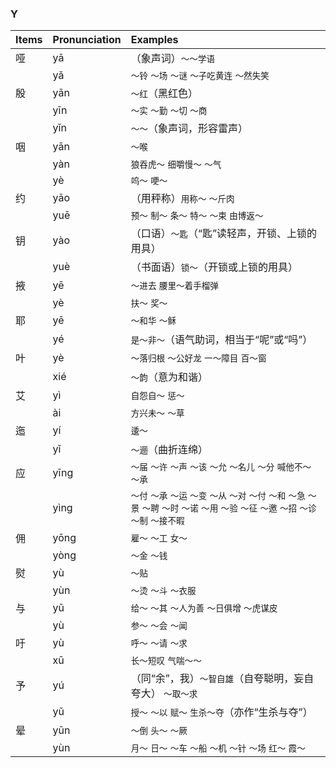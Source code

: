 ### Y

| Items | Pronunciation | Examples |
| :---------------- | :---------- | :---------- |
| 哑 | yā | （象声词）`～～学语` |
|    | yǎ | `～铃` `～场` `～谜` `～子吃黄连` `～然失笑` |
| 殷 | yān | `～红`（黑红色） |
|    | yīn | `～实` `～勤` `～切` `～商` |
|    | yǐn | `～～`（象声词，形容雷声） |
| 咽 | yān | `～喉` |
|    | yàn | `狼吞虎～` `细嚼慢～` `～气` |
|    | yè | `呜～` `哽～` |
| 约 | yāo | （用秤称）`用称～` `～斤肉` |
|    | yuē | `预～` `制～` `条～` `特～` `～束` `由博返～` |
| 钥 | yào | （口语）`～匙`（“匙”读轻声，开锁、上锁的用具） |
|    | yuè | （书面语）`锁～`（开锁或上锁的用具） |
| 掖 | yē | `～进去` `腰里～着手榴弹` |
|    | yè | `扶～` `奖～` |
| 耶 | yē | `～和华` `～稣` |
|    | yé | `是～非～`（语气助词，相当于“呢”或“吗”） |
| 叶 | yè | `～落归根` `～公好龙` `一～障目` `百～窗` |
|    | xié | `～韵`（意为和谐） |
| 艾 | yì | `自怨自～` `惩～` |
|    | ài  | `方兴未～` `～草 `|
| 迤 | yí | `逶～` |
|    | yǐ | `～逦`（曲折连绵） |
| 应 | yīng  | `～届` `～许` `～声` `～该` `～允` `～名儿` `～分` `喊他不～` `～承` |
|    | yìng  | `～付` `～承` `～运` `～变` `～从` `～对` `～付` `～和` `～急` `～景` `～聘` `～时` `～诺` `～用` `～验` `～征` `～邀` `～招` `～诊` `～制` `～接不暇` |
| 佣 | yōng | `雇～` `～工` `女～` |
|    | yòng | `～金` `～钱` |
| 熨 | yù | `～贴` |
|    | yùn | `～烫` `～斗` `～衣服` |
| 与 | yǔ | `给～` `～其` `～人为善` `～日俱增` `～虎谋皮` |
|    | yù | `参～` `～会` `～闻` |
| 吁 | yù | `呼～` `～请` `～求` |
|    | xū | `长～短叹` `气喘～～` |
| 予 | yú | （同“余”，我）`～智自雄`（自夸聪明，妄自夸大） `～取～求` |
|    | yǔ | `授～` `～以` `赋～` `生杀～夺`（亦作“生杀与夺”） |
| 晕 | yūn | `～倒` `头～` `～厥` |
|    | yùn | `月～` `日～` `～车` `～船` `～机` `～针` `～场` `红～` `霞～` |

